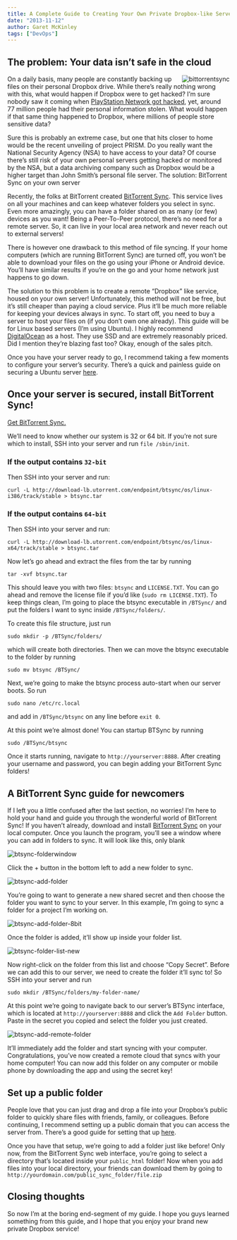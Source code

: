 ```yaml
---
title: A Complete Guide to Creating Your Own Private Dropbox-like Server
date: "2013-11-12"
author: Garet McKinley
tags: ["DevOps"]
---
```


## The problem: Your data isn’t safe in the cloud

<img alt="bittorrentsync" src="https://blog.resilio.com/wp-content/uploads/2013/11/bittorrentsync.png" style="float:right"/>

On a daily basis, many people are constantly backing up files on their personal Dropbox drive. While there’s really nothing wrong with this, what would happen if Dropbox were to get hacked? I’m sure nobody saw it coming when [PlayStation Network got hacked](http://en.wikipedia.org/wiki/PlayStation_Network_outage), yet, around 77 million people had their personal information stolen. What would happen if that same thing happened to Dropbox, where millions of people store sensitive data?

Sure this is probably an extreme case, but one that hits closer to home would be the recent unveiling of project PRISM. Do you really want the National Security Agency (NSA) to have access to your data? Of course there’s still risk of your own personal servers getting hacked or monitored by the NSA, but a data archiving company such as Dropbox would be a higher target than John Smith’s personal file server.
The solution: BitTorrent Sync on your own server

Recently, the folks at BitTorrent created [BitTorrent Sync](http://bit.ly/1hhKFWK). This service lives on all your machines and can keep whatever folders you select in sync. Even more amazingly, you can have a folder shared on as many (or few) devices as you want! Being a Peer-To-Peer protocol, there’s no need for a remote server. So, it can live in your local area network and never reach out to external servers!

There is however one drawback to this method of file syncing. If your home computers (which are running BitTorrent Sync) are turned off, you won’t be able to download your files on the go using your iPhone or Android device. You’ll have similar results if you’re on the go and your home network just happens to go down.

The solution to this problem is to create a remote “Dropbox” like service, housed on your own server! Unfortunately, this method will not be free, but it’s still cheaper than paying a cloud service. Plus it’ll be much more reliable for keeping your devices always in sync. To start off, you need to buy a server to host your files on (if you don’t own one already). This guide will be for Linux based servers (I’m using Ubuntu). I highly recommend [DigitalOcean](https://www.digitalocean.com/?refcode=160ceb9f7d71) as a host. They use SSD and are extremely reasonably priced. Did I mention they’re blazing fast too? Okay, enough of the sales pitch.

Once you have your server ready to go, I recommend taking a few moments to configure your server’s security. There’s a quick and painless guide on securing a Ubuntu server [here](http://plusbryan.com/my-first-5-minutes-on-a-server-or-essential-security-for-linux-servers).

## Once your server is secured, install BitTorrent Sync!

[Get BitTorrent Sync.](http://bit.ly/1hhKFWK)

We’ll need to know whether our system is 32 or 64 bit. If you’re not sure which to install, SSH into your server and run `file /sbin/init`.

### If the output contains `32-bit`

Then SSH into your server and run:

```term
curl -L http://download-lb.utorrent.com/endpoint/btsync/os/linux-i386/track/stable > btsync.tar
```

### If the output contains `64-bit`

Then SSH into your server and run:

```term
curl -L http://download-lb.utorrent.com/endpoint/btsync/os/linux-x64/track/stable > btsync.tar
```

Now let’s go ahead and extract the files from the tar by running

```term
tar -xvf btsync.tar
```

This should leave you with two files: `btsync` and `LICENSE.TXT`. You can go ahead and remove the license file if you’d like (`sudo rm LICENSE.TXT`). To keep things clean, I’m going to place the btsync executable in `/BTSync/` and put the folders I want to sync inside `/BTSync/folders/`.

To create this file structure, just run

```term
sudo mkdir -p /BTSync/folders/
```

which will create both directories. Then we can move the btsync executable to the folder by running

```term
sudo mv btsync /BTSync/
```

Next, we’re going to make the btsync process auto-start when our server boots. So run

```term
sudo nano /etc/rc.local
```

and add in `/BTSync/btsync` on any line before `exit 0`.

At this point we’re almost done! You can startup BTSync by running

```term
sudo /BTSync/btsync
```

Once it starts running, navigate to `http://yourserver:8888`. After creating your username and password, you can begin adding your BitTorrent Sync folders!

## A BitTorrent Sync guide for newcomers

If I left you a little confused after the last section, no worries! I’m here to hold your hand and guide you through the wonderful world of BitTorrent Sync! If you haven’t already, download and install [BitTorrent Sync](http://bit.ly/1hhKFWK) on your local computer. Once you launch the program, you’ll see a window where you can add in folders to sync. It will look like this, only blank

![btsync-folderwindow](https://blog.resilio.com/wp-content/uploads/2013/11/btsync-folderwindow.png)

Click the + button in the bottom left to add a new folder to sync.

![btsync-add-folder](https://blog.resilio.com/wp-content/uploads/2013/11/btsync-add-folder.png)

You’re going to want to generate a new shared secret and then choose the folder you want to sync to your server. In this example, I’m going to sync a folder for a project I’m working on.

![btsync-add-folder-8bit](https://blog.resilio.com/wp-content/uploads/2013/11/btsync-add-folder-8bit.png)

Once the folder is added, it’ll show up inside your folder list.

![btsync-folder-list-new](https://blog.resilio.com/wp-content/uploads/2013/11/btsync-folder-list-new.png)

Now right-click on the folder from this list and choose “Copy Secret”. Before we can add this to our server, we need to create the folder it’ll sync to! So SSH into your server and run

```term
sudo mkdir /BTSync/folders/my-folder-name/
```

At this point we’re going to navigate back to our server’s BTSync interface, which is located at `http://yourserver:8888` and click the `Add Folder` button. Paste in the secret you copied and select the folder you just created.

![btsync-add-remote-folder](https://blog.resilio.com/wp-content/uploads/2013/11/btsync-add-remote-folder.png)

It’ll immediately add the folder and start syncing with your computer. Congratulations, you’ve now created a remote cloud that syncs with your home computer! You can now add this folder on any computer or mobile phone by downloading the app and using the secret key!

## Set up a public folder

People love that you can just drag and drop a file into your Dropbox’s public folder to quickly share files with friends, family, or colleagues. Before continuing, I recommend setting up a public domain that you can access the server from. There’s a good guide for setting that up [here](https://www.digitalocean.com/community/articles/how-to-set-up-apache-virtual-hosts-on-ubuntu-12-04-lts).

Once you have that setup, we’re going to add a folder just like before! Only now, from the BitTorrent Sync web interface, you’re going to select a directory that’s located inside your `public_html` folder! Now when you add files into your local directory, your friends can download them by going to `http://yourdomain.com/public_sync_folder/file.zip`

## Closing thoughts

So now I’m at the boring end-segment of my guide. I hope you guys learned something from this guide, and I hope that you enjoy your brand new private Dropbox service!
